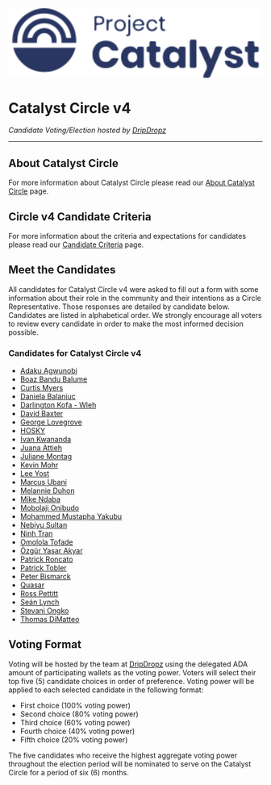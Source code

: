 <img src="assets/catalyst.svg" alt="Project Catalyst" width="512" />

# Catalyst Circle v4 #

*Candidate Voting/Election hosted by [DripDropz](https://dripdropz.io)*
***

## About Catalyst Circle ##

For more information about Catalyst Circle please read our [About Catalyst Circle](about.md) page.

## Circle v4 Candidate Criteria ##

For more information about the criteria and expectations for candidates please read our
[Candidate Criteria](criteria.md) page.

## Meet the Candidates ##

All candidates for Catalyst Circle v4 were asked to fill out a form with some information about their role in the
community and their intentions as a Circle Representative. Those responses are detailed by candidate below. Candidates
are listed in alphabetical order. We strongly encourage all voters to review every candidate in order to make the most
informed decision possible.

### Candidates for Catalyst Circle v4 ###

* [Adaku Agwunobi](candidates/AdakuAgwunobi.md)
* [Boaz Bandu Balume](candidates/BoazBanduBalume.md)
* [Curtis Myers](candidates/CurtisMyers.md)
* [Daniela Balaniuc](candidates/DanielaBalaniuc.md)
* [Darlington Kofa - Wleh](candidates/DarlingtonKofa.md)
* [David Baxter](candidates/DavidBaxter.md)
* [George Lovegrove](candidates/GeorgeLovegrove.md)
* [HOSKY](candidates/HOSKY.md)
* [Ivan Kwananda](candidates/IvanKwananda.md)
* [Juana Attieh](candidates/JuanaAttieh.md)
* [Juliane Montag](candidates/JulianeMontag.md)
* [Kevin Mohr](candidates/KevinMohr.md)
* [Lee Yost](candidates/LeeYost.md)
* [Marcus Ubani](candidates/MarcusUbani.md)
* [Melannie Duhon](candidates/MelannieDuhon.md)
* [Mike Ndaba](candidates/MikeNdaba.md)
* [Mobolaji Onibudo](candidates/MobolajiOnibudo.md)
* [Mohammed Mustapha Yakubu](candidates/MohammedMustaphaYakubu.md)
* [Nebiyu Sultan](candidates/NebiyuSultan.md)
* [Ninh Tran](candidates/NinhTran.md)
* [Omolola Tofade](candidates/OmololaTofade.md)
* [Özgür Yaşar Akyar](candidates/OzgurYasarAkyar.md)
* [Patrick Roncato](candidates/PatrickRoncato.md)
* [Patrick Tobler](candidates/PatrickTobler.md)
* [Peter Bismarck](candidates/PeterBismarck.md)
* [Quasar](candidates/Quasar.md)
* [Ross Pettitt](candidates/RossPettitt.md)
* [Seán Lynch](candidates/SeanLynch.md)
* [Stevani Ongko](candidates/StevaniOngko.md)
* [Thomas DiMatteo](candidates/ThomasDiMatteo.md)

## Voting Format ##

Voting will be hosted by the team at [DripDropz](https://dripdropz.io/vote) using the delegated ADA amount of participating
wallets as the voting power. Voters will select their top five (5) candidate choices in order of preference. Voting power
will be applied to each selected candidate in the following format:

* First choice (100% voting power)
* Second choice (80% voting power)
* Third choice (60% voting power)
* Fourth choice (40% voting power)
* Fifth choice (20% voting power)

The five candidates who receive the highest aggregate voting power throughout the election period will be nominated to
serve on the Catalyst Circle for a period of six (6) months.